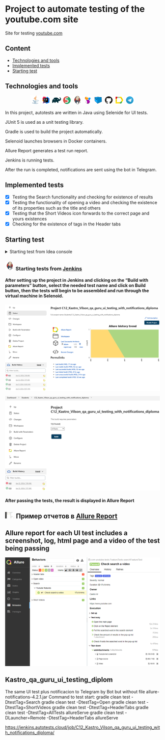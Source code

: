# Project to automate testing of the youtube.com site

Site for testing [youtube.com](https://www.youtube.com)

## Content

* <a href="#link-technologies-and-tools">Technologies and tools</a>
* <a href="#link-implemented-tests">Implemented tests</a>
* <a href="#link-starting-test">Starting test </a>

## Technologies and tools

<p align="center">
<img width="6%" src="images/logo/Java.svg">
<img width="6%" src="images/logo/Intelij_IDEA.svg">
<img width="6%" src="images/logo/Gradle.svg">
<img width="6%" src="images/logo/JUnit5.svg">
<img width="6%" src="images/logo/Jenkins.svg">
<img width="6%" src="images/logo/Selenide.svg">
<img width="6%" src="images/logo/Selenoid.svg">
<img width="6%" src="images/logo/GitHub.svg">
<img width="6%" src="images/logo/Allure_Report.svg">
<img width="6%" src="images/logo/Telegram.svg">
</p>

In this project, autotests are written in Java using Selenide for UI tests.

JUnit 5 is used as a unit testing library.

Gradle is used to build the project automatically.

Selenoid launches browsers in Docker containers.

Allure Report generates a test run report.

Jenkins is running tests.

After the run is completed, notifications are sent using the bot in Telegram.

## Implemented tests
- [x] Testing the Search functionality and checking for existence of results
- [x] Testing the functionality of opening a video and checking the existence of its properties such as the title and others
- [x] Testing that the Short Videos icon forwards to the correct page and yours existences
- [x] Checking for the existence of tags in the Header tabs

## Starting test 
<details>
<summary>Starting test from Idea console</summary>

### Starting tests Locally

* ```gradle clean test -DtestTag=${TAGTEST} -DLauncher=Local allureServe```
* ```gradle clean test -DtestTag=AllTest -DLauncher=Local allureServe```

### Starting tests remotely in Selenoid
* ```gradle clean test -DtestTag=${TAGTEST} -DLauncher=Remote allureServe```
</details>

### <img width="6%" title="Jenkins" src="images/logo/Jenkins.svg"> Starting tests from [Jenkins](https://jenkins.autotests.cloud/job/C12_Kastro_Vilson_qa_guru_ui_testing_with_notifications_diploma/)
#### After setting up the project in Jenkins and clicking on the “Build with parameters” button, select the needed test name and click on Build button, then the tests will begin to be assembled and run through the virtual machine in Selenoid.

<p><img src="images/screenshots/job_jenkins.png" alt="Jenkins"/></p>

<p><img src="images/screenshots/start_jobs.png" alt="Jenkins"/></p>

#### After passing the tests, the result is displayed in Allure Report

## <img width="6%" title="Allure" src="images/screenshots/allure_report.png"> Пример отчетов в [Allure Report](https://jenkins.autotests.cloud/job/Students/job/C12_Kastro_Vilson_qa_guru_ui_testing_with_notifications_diploma/60/allure/#behaviors/28eaa749046249292ad126338a89aa0a/48fd01b774fc9977/)

## Allure report for each UI test includes a screenshot, log, html page and a video of the test being passing

<p><img src="images/screenshots/allure_report.png" alt="allure report"/></p>

## Kastro_qa_guru_ui_testing_diplom

The same UI test plus notificacion to Telegram by Bot but without file allure-notifications-4.2.1.jar Command to test
start:
gradle clean test -DtestTag=Search 
gradle clean test -DtestTag=Open 
gradle clean test -DtestTag=ShortVideos 
gradle clean test -DtestTag=HeaderTabs 
gradle clean test -DtestTag=AllTests allureServe
gradle clean test -DLauncher=Remote -DtestTag=HeaderTabs allureServe

https://jenkins.autotests.cloud/job/C12_Kastro_Vilson_qa_guru_ui_testing_with_notifications_diploma/
